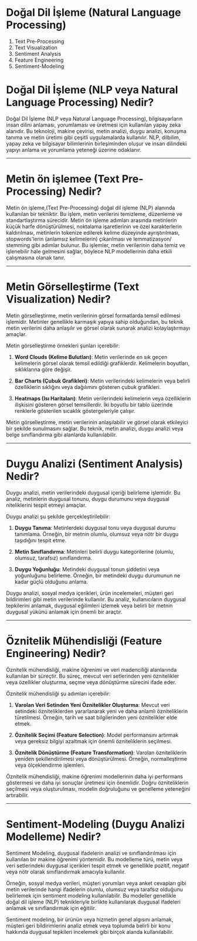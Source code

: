 # Doğal Dil İşleme (Natural Language Processing)

1. Text Pre-Processing
2. Text Visualization
3. Sentiment Analysis
4. Feature Engineering
5. Sentiment-Modeling


# Doğal Dil İşleme (NLP veya Natural Language Processing) Nedir? 
Doğal Dil İşleme (NLP veya Natural Language Processing), bilgisayarların insan dilini anlaması, yorumlaması ve üretmesi için kullanılan yapay zeka alanıdır. Bu teknoloji, makine çevirisi, metin analizi, duygu analizi, konuşma tanıma ve metin üretimi gibi çeşitli uygulamalarda kullanılır. NLP, dilbilim, yapay zeka ve bilgisayar bilimlerinin birleşiminden oluşur ve insan dilindeki yapıyı anlama ve yorumlama yeteneği üzerine odaklanır.
***
# Metin ön işlemee (Text Pre-Processing) Nedir? 
Metin ön işleme,(Text Pre-Processing) doğal dil işleme (NLP) alanında kullanılan bir tekniktir. Bu işlem, metin verilerini temizleme, düzenleme ve standartlaştırma sürecidir. Metin ön işleme adımları arasında metinlerin küçük harfe dönüştürülmesi, noktalama işaretlerinin ve özel karakterlerin kaldırılması, metinlerin tokenize edilerek kelime düzeyinde ayrıştırılması, stopwords'lerin (anlamsız kelimelerin) çıkarılması ve lemmatizasyon/ stemming gibi adımlar bulunur. Bu işlemler, metin verilerinin daha temiz ve işlenebilir hale gelmesini sağlar, böylece NLP modellerinin daha etkili çalışmasına olanak tanır.
***
# Metin Görselleştirme (Text Visualization) Nedir?

Metin görselleştirme, metin verilerinin görsel formatlarda temsil edilmesi işlemidir. Metinler genellikle karmaşık yapıya sahip olduğundan, bu teknik metin verilerini daha anlaşılır ve görsel olarak sunarak analizi kolaylaştırmayı amaçlar.

Metin görselleştirme örnekleri şunları içerebilir:

1. **Word Clouds (Kelime Bulutları)**: Metin verilerinde en sık geçen kelimelerin görsel olarak temsil edildiği grafiklerdir. Kelimelerin boyutları, sıklıklarına göre değişir.

2. **Bar Charts (Çubuk Grafikleri)**: Metin verilerindeki kelimelerin veya belirli özelliklerin sıklığını veya dağılımını gösteren çubuk grafikleri.

3. **Heatmaps (Isı Haritaları)**: Metin verilerindeki kelimelerin veya özelliklerin ilişkisini gösteren görsel temsillerdir. İki boyutlu bir tablo üzerinde renklerle gösterilen sıcaklık göstergeleriyle çalışır.

Metin görselleştirme, metin verilerinin anlaşılabilir ve görsel olarak etkileyici bir şekilde sunulmasını sağlar. Bu teknik, metin analizi, duygu analizi veya belge sınıflandırma gibi alanlarda kullanılabilir.
***
# Duygu Analizi (Sentiment Analysis) Nedir?

Duygu analizi, metin verilerindeki duygusal içeriği belirleme işlemidir. Bu analiz, metinlerin duygusal tonunu, duygu durumunu veya duygusal niteliklerini tespit etmeyi amaçlar.

Duygu analizi şu şekilde gerçekleştirilebilir:

1. **Duygu Tanıma**: Metinlerdeki duygusal tonu veya duygusal durumu tanımlama. Örneğin, bir metnin olumlu, olumsuz veya nötr bir duygu taşıdığını tespit etme.

2. **Metin Sınıflandırma**: Metinleri belirli duygu kategorilerine (olumlu, olumsuz, tarafsız) sınıflandırma.

3. **Duygu Yoğunluğu**: Metindeki duygusal tonun şiddetini veya yoğunluğunu belirleme. Örneğin, bir metindeki duygu durumunun ne kadar güçlü olduğunu anlama.

Duygu analizi, sosyal medya içerikleri, ürün incelemeleri, müşteri geri bildirimleri gibi metin verilerinde kullanılır. Bu analiz, kullanıcıların duygusal tepkilerini anlamak, duygusal eğilimleri izlemek veya belirli bir metnin duygusal yükünü anlamak için önemli bir araçtır.
***
# Öznitelik Mühendisliği (Feature Engineering) Nedir?

Öznitelik mühendisliği, makine öğrenimi ve veri madenciliği alanlarında kullanılan bir süreçtir. Bu süreç, mevcut veri setlerinden yeni öznitelikler veya özellikler oluşturma, seçme veya dönüştürme sürecini ifade eder. 

Öznitelik mühendisliği şu adımları içerebilir:

1. **Varolan Veri Setinden Yeni Öznitelikler Oluşturma**: Mevcut veri setindeki özniteliklerden yararlanarak yeni ve daha anlamlı özniteliklerin türetilmesi. Örneğin, tarih ve saat bilgilerinden yeni öznitelikler elde etmek.

2. **Öznitelik Seçimi (Feature Selection)**: Model performansını artırmak veya gereksiz bilgiyi azaltmak için önemli özniteliklerin seçilmesi.

3. **Öznitelik Dönüştürme (Feature Transformation)**: Varolan özniteliklerin yeniden şekillendirilmesi veya dönüştürülmesi. Örneğin, normalleştirme veya ölçeklendirme işlemleri.

Öznitelik mühendisliği, makine öğrenimi modellerinin daha iyi performans göstermesi ve daha iyi sonuçlar üretmesi için önemlidir. Doğru özniteliklerin seçilmesi veya oluşturulması, modelin doğruluğunu ve genelleme yeteneğini artırabilir.
***

# Sentiment-Modeling (Duygu Analizi Modelleme) Nedir?
Sentiment Modeling, duygusal ifadelerin analizi ve sınıflandırılması için kullanılan bir makine öğrenimi yöntemidir. Bu modelleme türü, metin veya veri setlerindeki duygusal içerikleri tespit etmek ve genellikle pozitif, negatif veya nötr olarak sınıflandırmak amacıyla kullanılır.

Örneğin, sosyal medya verileri, müşteri yorumları veya anket cevapları gibi metin verilerinde hangi ifadelerin olumlu, olumsuz veya tarafsız olduğunu belirlemek için sentiment modeling kullanılabilir. Bu modeller genellikle doğal dil işleme (NLP) teknikleriyle birlikte kullanılarak duygusal ifadeleri anlamak ve sınıflandırmak için eğitilir.

Sentiment modeling, bir ürünün veya hizmetin genel algısını anlamak, müşteri geri bildirimlerini analiz etmek veya toplumda belirli bir konu hakkında duygusal tepkileri incelemek gibi birçok alanda kullanılabilir.
